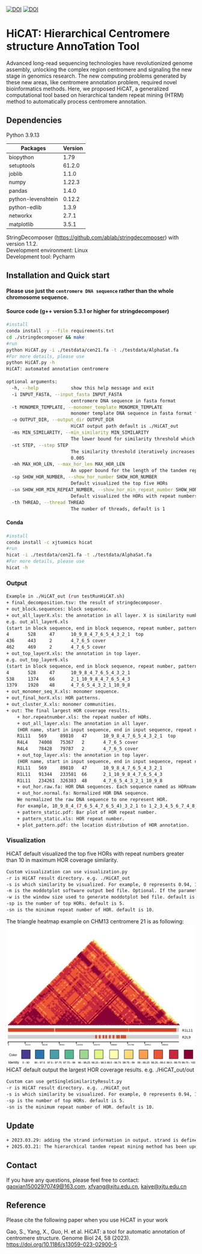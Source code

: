 [![DOI](https://zenodo.org/badge/558735701.svg)](https://zenodo.org/badge/latestdoi/558735701) [![DOI](https://github.com/xjtu-omics/HiCAT/blob/master/gb.png)](https://doi.org/10.1186/s13059-023-02900-5)
# HiCAT: Hierarchical Centromere structure AnnoTation Tool

Advanced long-read sequencing technologies have revolutionized genome assembly, unlocking the complex region centromere and signaling the new stage in genomics research. The new computing problems generated by these new areas, like centromere annotation problem, required novel bioinformatics methods. Here, we proposed HiCAT, a generalized computational tool based on hierarchical tandem repeat mining (HTRM) method to automatically process centromere annotation.
## Dependencies
Python 3.9.13

Packages  | Version |
--------- | --------|
biopython  | 1.79 |
setuptools  | 61.2.0 |
joblib  | 1.1.0 |
numpy  | 1.22.3 |
pandas  | 1.4.0 |
python-levenshtein  | 0.12.2 |
python-edlib  | 1.3.9 |
networkx  | 2.7.1 |
matplotlib  | 3.5.1 |

StringDecomposer (https://github.com/ablab/stringdecomposer) with version 1.1.2.   
Development environment: Linux  
Development tool: Pycharm  

## Installation and Quick start
#### Please use just the `centromere DNA sequence` rather than the whole chromosome sequence.
#### Source code (g++ version 5.3.1 or higher for stringdecomposer)
```Bash
#install
conda install -y --file requirements.txt
cd ./stringdecomposer && make
#run
python HiCAT.py -i ./testdata/cen21.fa -t ./testdata/AlphaSat.fa
#For more details, please use
python HiCAT.py -h
HiCAT: automated annotation centromere

optional arguments:
  -h, --help            show this help message and exit
  -i INPUT_FASTA, --input_fasta INPUT_FASTA
                        centromere DNA sequence in fasta format
  -t MONOMER_TEMPLATE, --monomer_template MONOMER_TEMPLATE
                        monomer template DNA sequence in fasta format for stringdecomposer to build block
  -o OUTPUT_DIR, --output_dir OUTPUT_DIR
                        HiCAT output path default is ./HiCAT_out
  -ms MIN_SIMILARITY, --min_similarity MIN_SIMILARITY
                        The lower bound for similarity threshold which used to remove edges in block graph, default is 0.94
  -st STEP, --step STEP
                        The similarity threshold iteratively increases from min_similarity to nearly 1 with a specific step, default is
                        0.005
  -mh MAX_HOR_LEN, --max_hor_len MAX_HOR_LEN
                        An upper bound for the length of the tandem repeat unit by default 40 monomers for improving efficiency
  -sp SHOW_HOR_NUMBER, --show_hor_number SHOW_HOR_NUMBER
                        Default visualized the top five HORs
  -sn SHOW_HOR_MIN_REPEAT_NUMBER, --show_hor_min_repeat_number SHOW_HOR_MIN_REPEAT_NUMBER
                        Default visualized the HORs with repeat numbers greater than 10
  -th THREAD, --thread THREAD
                        The number of threads, default is 1
```
#### Conda 
```Bash
#install
conda install -c xjtuomics hicat
#run
hicat -i ./testdata/cen21.fa -t ./testdata/AlphaSat.fa
#For more details, please use
hicat -h
```
### Output

```Bash
Example in ./HiCAT_out (run testRunHiCAT.sh)
+ final_decomposition.tsv: the result of stringdecomposer.
+ out_block.sequences: block sequence.
+ out_all_layerX.xls: the annotation in all layer. X is similarity number, 0 is 0.94 and 1 is 0.945 in default. Label "top" represent this region is in top layer. Label "cover" represent this region is covered by a top layer region.
e.g. out_all_layer6.xls 
(start in block sequence, end in block sequence, repeat number, pattern in monomer sequence format, type)
4       528     47      10_9_8_4_7_6_5_4_3_2_1  top
436     443     2       4_7_6_5 cover
462     469     2       4_7_6_5 cover
+ out_top_layerX.xls: the annotation in top layer. 
e.g. out_top_layer6.xls 
(start in block sequence, end in block sequence, repeat number, pattern in monomer sequence format)
4       528     47      10_9_8_4_7_6_5_4_3_2_1
538     1374    66      2_1_10_9_8_4_7_6_5_4_3
1379    1920    48      4_7_6_5_4_3_2_1_10_9_8
+ out_monomer_seq_X.xls: monomer sequence. 
+ out_final_horX.xls: HOR patterns.
+ out_cluster_X.xls: monomer communities.
+ out: The final largest HOR coverage results.
    + hor.repeatnumber.xls: the repeat number of HORs.
    + out_all_layer.xls: The annotation in all layer.
    (HOR name, start in input sequence, end in input sequence, repeat number, pattern in monomer sequence format, type)
    R1L11   569     89810   47      10_9_8_4_7_6_5_4_3_2_1  top
    R4L4    74008   75367   2       4_7_6_5 cover
    R4L4    78428   79787   2       4_7_6_5 cover
    + out_top_layer.xls: the annotation in top layer. 
    (HOR name, start in input sequence, end in input sequence, repeat number, pattern in monomer sequence format)
    R1L11   569     89810   47      10_9_8_4_7_6_5_4_3_2_1
    R1L11   91344   233581  66      2_1_10_9_8_4_7_6_5_4_3
    R1L11   234261  326383  48      4_7_6_5_4_3_2_1_10_9_8
    + out_hor.raw.fa: HOR DNA sequences. Each sequence named as HORname::start-end::strand.
    + out_hor.normal.fa: Normalized HOR DNA sequence. 
    We normalized the raw DNA sequence to one represent HOR. 
    For example, 10_9_8_4_(7_6_5_4_7_6_5_4)_3_2_1 to 1_2_3_4_5_6_7_4_8_9_10 in CEN21.
    + pattern_static.pdf: Bar plot of HOR repeat number.
    + pattern_static.xls: HOR repeat number.
    + plot_pattern.pdf: the location distribution of HOR annotation.

```

### Visualization
HiCAT default visualized the top five HORs with repeat numbers greater than 10 in maximum HOR coverage similarity. 

```Bash
Custom visualization can use visualization.py
-r is HiCAT result directory. e.g. ./HiCAT_out
-s is which similarity be visualized. For example, 0 represents 0.94, 1 represents 0.945 and 2 represents 0.95 in default.
-m is the moddotplot software output bed file. Optional. If the parameter is not provided, the triangular heatmap will not be generated.
-w is the window size used to generate moddotplot bed file. default is 5000.
-sp is the number of top HORs. default is 5.
-sn is the minimum repeat number of HOR. default is 10.
```
The triangle heatmap example on CHM13 centromere 21 is as following:
![example](testdata/cen21_3000.png)
![region_color](./region_color.png)
HiCAT default output the largest HOR coverage results. e.g. ./HiCAT_out/out

```Bash
Custom can use getSingleSimilarityResult.py
-r is HiCAT result directory. e.g. ./HiCAT_out
-s is which similarity be visualized. For example, 0 represents 0.94, 1 represents 0.945 and 2 represents 0.95 in default.
-sp is the number of top HORs. default is 5.
-sn is the minimum repeat number of HOR. default is 10.
```

## Update
```Bash
+ 2023.03.29: adding the strand information in output. strand is defined by compared with input template DNA sequence.
+ 2025.03.21: The hierarchical tandem repeat mining method has been updated, improving the continuity and coverage of the results. The visualization section has also been enhanced with the addition of triangular heatmaps.
```


## Contact
If you have any questions, please feel free to contact: gaoxian15002970749@163.com, xfyang@xjtu.edu.cn, kaiye@xjtu.edu.cn

## Reference
Please cite the following paper when you use HiCAT in your work

Gao, S., Yang, X., Guo, H. et al. HiCAT: a tool for automatic annotation of centromere structure. Genome Biol 24, 58 (2023). https://doi.org/10.1186/s13059-023-02900-5



